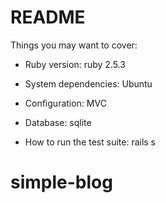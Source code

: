# README

Things you may want to cover:

* Ruby version: ruby 2.5.3

* System dependencies: Ubuntu

* Configuration: MVC

* Database: sqlite

* How to run the test suite: rails s

# simple-blog
